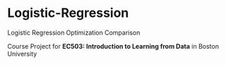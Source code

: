 # Logistic-Regression
Logistic Regression Optimization Comparison

Course Project for **EC503: Introduction to Learning from Data** in Boston University
